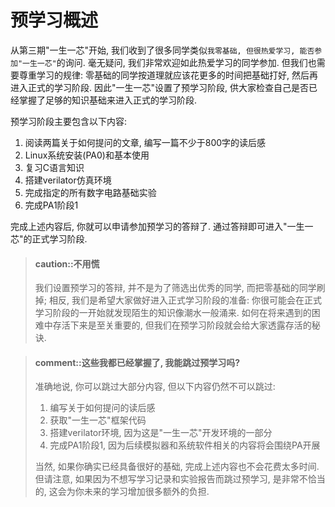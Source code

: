# 预学习概述

从第三期"一生一芯"开始, 我们收到了很多同学类似`我零基础, 但很热爱学习, 能否参加"一生一芯"`的询问.
毫无疑问, 我们非常欢迎如此热爱学习的同学参加.
但我们也需要尊重学习的规律: 零基础的同学按道理就应该花更多的时间把基础打好, 然后再进入正式的学习阶段.
因此"一生一芯"设置了预学习阶段, 供大家检查自己是否已经掌握了足够的知识基础来进入正式的学习阶段.

预学习阶段主要包含以下内容:
1. 阅读两篇关于如何提问的文章, 编写一篇不少于800字的读后感
1. Linux系统安装(PA0)和基本使用
1. 复习C语言知识
1. 搭建verilator仿真环境
1. 完成指定的所有数字电路基础实验
1. 完成PA1阶段1

完成上述内容后, 你就可以申请参加预学习的答辩了. 通过答辩即可进入"一生一芯"的正式学习阶段.

> #### caution::不用慌
> 我们设置预学习的答辩, 并不是为了筛选出优秀的同学, 而把零基础的同学刷掉;
> 相反, 我们是希望大家做好进入正式学习阶段的准备:
> 你很可能会在正式学习阶段的一开始就发现陌生的知识像潮水一般涌来.
> 如何在将来遇到的困难中存活下来是至关重要的,
> 但我们在预学习阶段就会给大家透露存活的秘诀.

<!-- -->
> #### comment::这些我都已经掌握了, 我能跳过预学习吗?
> 准确地说, 你可以跳过大部分内容, 但以下内容仍然不可以跳过:
> 1. 编写关于如何提问的读后感
> 1. 获取"一生一芯"框架代码
> 1. 搭建verilator环境, 因为这是"一生一芯"开发环境的一部分
> 1. 完成PA1阶段1, 因为后续模拟器和系统软件相关的内容将会围绕PA开展
>
> 当然, 如果你确实已经具备很好的基础, 完成上述内容也不会花费太多时间.
> 但请注意, 如果因为不想写学习记录和实验报告而跳过预学习,
> 是非常不恰当的, 这会为你未来的学习增加很多额外的负担.
